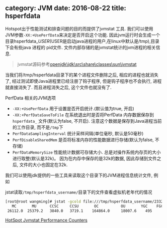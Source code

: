 category: JVM
date: 2016-08-22
title: hsperfdata
---
Hotspot出于性能测试和排查问题的目的而提供了jvmstat 工具. 我们可以使用JVM参数`-XX:+UsePerfData`来决定是否开启这个功能. 因此jvm运行时会生成一个目录hsperfdata_$USER($USER是启动java进程的用户,在linux中默认是/tmp),目录下会有些java 进程的 pid文件. 文件内部存储的是jvmstat统计的jvm进程的相关信息.

> jvmstat源码参考[openjdk\jdk\src\share\classes\sun\jvmstat](http://hg.openjdk.java.net/jdk8/jdk8/jdk/file/687fd7c7986d/src/share/classes/com/sun/jvmstat)


当我们将/tmp/hsperfdata目录下的某个进程文件删除之后, 相应的进程也就消失了, 经过测试即使Java进程里已经注册了钩子程序, 但是钩子程序也不会执行, 进程就直接消失了. 而且进程消失之后, 这个文件也就没有了. 

PerfData 相关的JVM选项
* `-XX:+UsePerfData`	用于设置是否开启统计.(默认值为true, 开启)
* `-XX:+PerfDataSaveToFile`	在系统退出时是否将PerfData 内存数据保存到`hsperfdata_` 文件(默认为false, 不开启). 注意这个数据是保存到Java进程当前的工作目录, 而不是`/tmp`下
* `PerfDataSamplingInterval`	统计采样间隔(单位毫秒, 默认是50毫秒)
* `PerfDisableSharedMem`	是否将标准内存的性能数据进行存储(默认为false, 不存储)
* `PerfDataMemorySize`	性能统计数据可存储大小. 总是对操作系统内存页的大小进行取整(默认是32k)。 因为在内存中保存的是32k的数据, 因此存储到文件之后, 文件的大小也固定在32k.



我们可以使用jdk提供的一些工具来读取这个目录下的JVM进程信息统计文件, 例如

jstat读取`/tmp/hsperfdata_username/`目录下的文件查看虚拟机老年代的情况
```bash
[root@root wangming]# jstat -gcold file:///tmp/hsperfdata_username/2332 
   MC       MU      CCSC     CCSU       OC          OU       YGC    FGC    FGCT     GCT   
 26112.0  25379.2   3840.0   3719.1    164864.0     18007.6    495     1    0.102    2.377
```


[HotSpot Jvmstat Performance Counters](http://openjdk.java.net/groups/hotspot/docs/Serviceability.html#bjvmstat)
